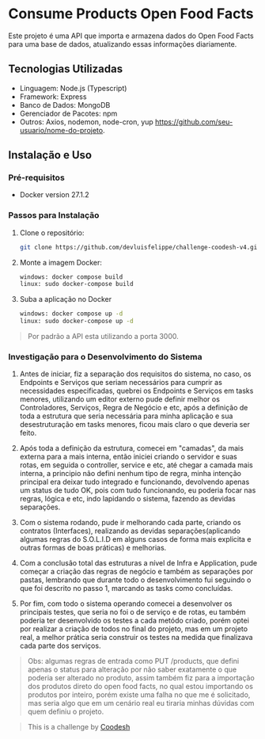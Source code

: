# Consume Products Open Food Facts

Este projeto é uma API que importa e armazena dados do Open Food Facts para uma base de dados, atualizando essas informações diariamente.

## Tecnologias Utilizadas

- Linguagem: Node.js (Typescript)
- Framework: Express
- Banco de Dados: MongoDB
- Gerenciador de Pacotes: npm
- Outros: Axios, nodemon, node-cron, yup
https://github.com/seu-usuario/nome-do-projeto.

## Instalação e Uso

### Pré-requisitos

- Docker version 27.1.2

### Passos para Instalação

1. Clone o repositório:
   ```bash
   git clone https://github.com/devluisfelippe/challenge-coodesh-v4.git

2. Monte a imagem Docker:
    ```bash
    windows: docker compose build
    linux: sudo docker-compose build
    ```
3. Suba a aplicação no Docker
    ```bash
    windows: docker compose up -d
    linux: sudo docker-compose up -d
    ```

> Por padrão a API esta utilizando a porta 3000.

### Investigação para o Desenvolvimento do Sistema

1. Antes de iniciar, fiz a separação dos requisitos do sistema, no caso, os Endpoints e Serviços que seriam necessários para cumprir as necessidades especificadas, quebrei os Endpoints e Serviços em tasks menores, utilizando um editor externo pude definir melhor os Controladores, Serviços, Regra de Negócio e etc, após a definição de toda a estrutura que seria necessária para minha aplicação e sua desestruturação em tasks menores, ficou mais claro o que deveria ser feito.

2. Após toda a definição da estrutura, comecei em "camadas", da mais externa para a mais interna, então iniciei criando o servidor e suas rotas, em seguida o controller, service e etc, até chegar a camada mais interna, a principio não defini nenhum tipo de regra, minha intenção principal era deixar tudo integrado e funcionando, devolvendo apenas um status de tudo OK, pois com tudo funcionando, eu poderia focar nas regras, lógica e etc, indo lapidando o sistema, fazendo as devidas separações.

3. Com o sistema rodando, pude ir melhorando cada parte, criando os contratos (Interfaces), realizando as devidas separações(aplicando algumas regras do S.O.L.I.D em alguns casos de forma mais explicita e outras formas de boas práticas) e melhorias.

4. Com a conclusão total das estruturas a nível de Infra e Application, pude começar a criação das regras de negócio e também as separações por pastas, lembrando que durante todo o desenvolvimento fui seguindo o que foi descrito no passo 1, marcando as tasks como concluídas.

5. Por fim, com todo o sistema operando comecei a desenvolver os principais testes, que seria no foi o de serviço e de rotas, eu também poderia ter desenvolvido os testes a cada metódo criado, porém optei por realizar a criação de todos no final do projeto, mas em um projeto real, a melhor prática seria construir os testes na medida que finalizava cada parte dos serviços.

> Obs: algumas regras de entrada como PUT /products, que defini apenas o status para alteração por não saber exatamente o que poderia ser alterado no produto, assim também fiz para a importação dos produtos direto do open food facts, no qual estou importando os produtos por inteiro, porém existe uma falha no que me é solicitado, mas seria algo que em um cenário real eu tiraria minhas dúvidas com quem definiu o projeto.

>  This is a challenge by [Coodesh](https://coodesh.com/)